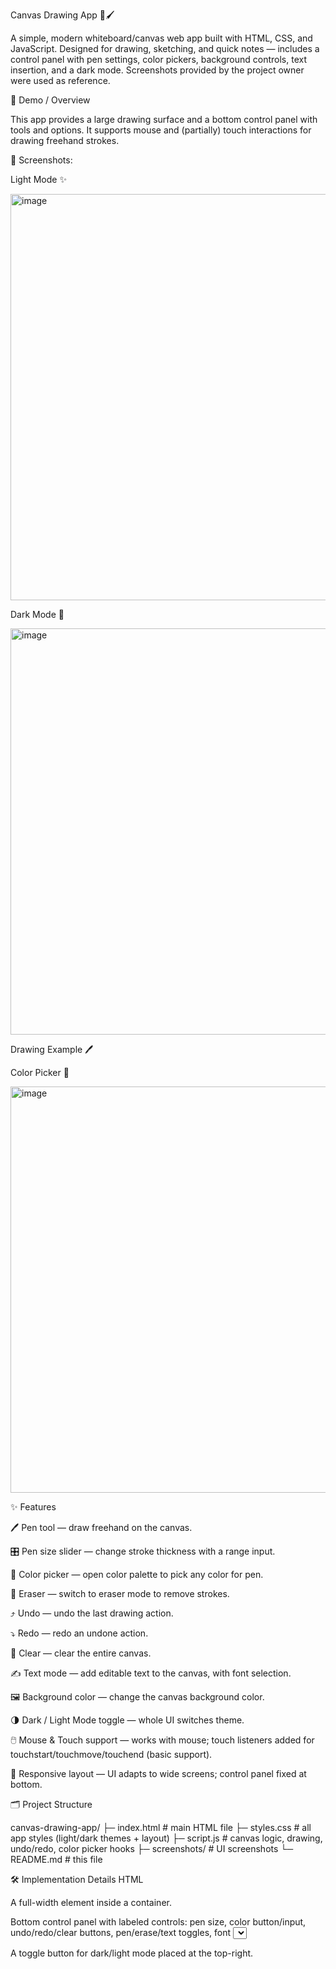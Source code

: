 Canvas Drawing App 🎨🖌️

A simple, modern whiteboard/canvas web app built with HTML, CSS, and JavaScript. Designed for drawing, sketching, and quick notes — includes a control panel with pen settings, color pickers, background controls, text insertion, and a dark mode. Screenshots provided by the project owner were used as reference.

🚀 Demo / Overview

This app provides a large drawing surface and a bottom control panel with tools and options. It supports mouse and (partially) touch interactions for drawing freehand strokes.

📸 Screenshots:

Light Mode ✨

<img width="650" height="650" alt="image" src="https://github.com/user-attachments/assets/b9075a38-f7df-4927-8bd6-4fd4fa414bba" />



Dark Mode 🌙



<img width="650" height="650" alt="image" src="https://github.com/user-attachments/assets/0396c56b-bd1c-46f1-a337-2d1af5050408" />


Drawing Example 🖊️





Color Picker 🎨

<img width="650" height="650" alt="image" src="https://github.com/user-attachments/assets/023a64f6-c9f8-4fb4-a879-d838f5b7a76c" />


✨ Features

🖊️ Pen tool — draw freehand on the canvas.

🎛️ Pen size slider — change stroke thickness with a range input.

🎨 Color picker — open color palette to pick any color for pen.

🧽 Eraser — switch to eraser mode to remove strokes.

⤴️ Undo — undo the last drawing action.

⤵️ Redo — redo an undone action.

🧹 Clear — clear the entire canvas.

✍️ Text mode — add editable text to the canvas, with font selection.

🖼️ Background color — change the canvas background color.

🌗 Dark / Light Mode toggle — whole UI switches theme.

🖱️ Mouse & Touch support — works with mouse; touch listeners added for touchstart/touchmove/touchend (basic support).

🔁 Responsive layout — UI adapts to wide screens; control panel fixed at bottom.


🗂️ Project Structure

canvas-drawing-app/
├─ index.html # main HTML file
├─ styles.css # all app styles (light/dark themes + layout)
├─ script.js # canvas logic, drawing, undo/redo, color picker hooks
├─ screenshots/ # UI screenshots
└─ README.md # this file

🛠️ Implementation Details
HTML

A full-width <canvas> element inside a container.

Bottom control panel with labeled controls: pen size, color button/input, undo/redo/clear buttons, pen/erase/text toggles, font <select>, and a background color control.

A toggle button for dark/light mode placed at the top-right.
